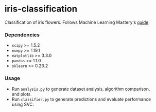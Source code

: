# iris-classification

Classification of iris flowers. Follows Machine Learning Mastery's [guide](https://machinelearningmastery.com/machine-learning-in-python-step-by-step/).

### Dependencies

- `scipy` >= 1.5.2
- `numpy` >= 1.19.1
- `matplotlib` >= 3.3.0
- `pandas` >= 1.1.0
- `sklearn` >= 0.23.2

### Usage

- Run `analysis.py` to generate dataset analysis, algorithm comparison, and plots.
- Run `classifier.py` to generate predictions and evaluate performance using SVC.
